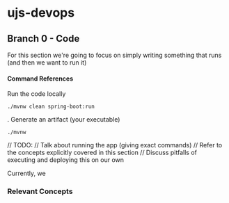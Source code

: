 # ujs-devops

## Branch 0 - Code
For this section we're going to focus on simply writing something that runs (and then we want to run it)


#### Command References

 Run the code locally 
```
./mvnw clean spring-boot:run
```


. Generate an artifact (your executable)
```
./mvnw
```


// TODO: 
// Talk about running the app (giving exact commands) 
// Refer to the concepts explicitly covered in this section
// Discuss pitfalls of executing and deploying this on our own



Currently, we 

### Relevant Concepts 

